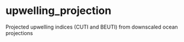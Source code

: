 # upwelling_projection
Projected upwelling indices (CUTI and BEUTI) from downscaled ocean projections
